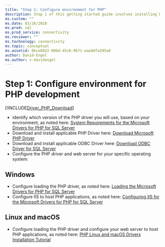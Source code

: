 ```yaml
---
title: "Step 1: Configure environment for PHP"
description: Step 1 of this getting started guide involves installing PHP, the Microsoft ODBC Driver for SQL Server, and configuring your development environment.
ms.custom: ""
ms.date: 03/26/2018
ms.prod: sql
ms.prod_service: connectivity
ms.reviewer: ""
ms.technology: connectivity
ms.topic: conceptual
ms.assetid: 0bce6022-00bd-45c6-9671-eaa9dfa395a8
author: David-Engel
ms.author: v-davidengel
---
```

# Step 1: Configure environment for PHP development

[!INCLUDE[Driver_PHP_Download](../../includes/driver_php_download.md)]

- Identify which version of the PHP driver you will use, based on your environment, as noted here:  [System Requirements for the Microsoft Drivers for PHP for SQL Server](system-requirements-for-the-php-sql-driver.md)
- Download and install applicable PHP Driver here: [Download Microsoft PHP Driver](https://www.microsoft.com/download/details.aspx?id=20098)
- Download and install applicable ODBC Driver here:  [Download ODBC Driver for SQL Server](../odbc/download-odbc-driver-for-sql-server.md)
- Configure the PHP driver and web server for your specific operating system:

## Windows

- Configure loading the PHP driver, as noted here: [Loading the Microsoft Drivers for PHP for SQL Server](loading-the-php-sql-driver.md)
- Configure IIS to host PHP applications, as noted here: [Configuring IIS for the Microsoft Drivers for PHP for SQL Server](configuring-iis-for-php-sql-driver.md)

## Linux and macOS

- Configure loading the PHP driver and configure your web server to host PHP applications, as noted here: [PHP Linux and macOS Drivers Installation Tutorial](installation-tutorial-linux-mac.md)
